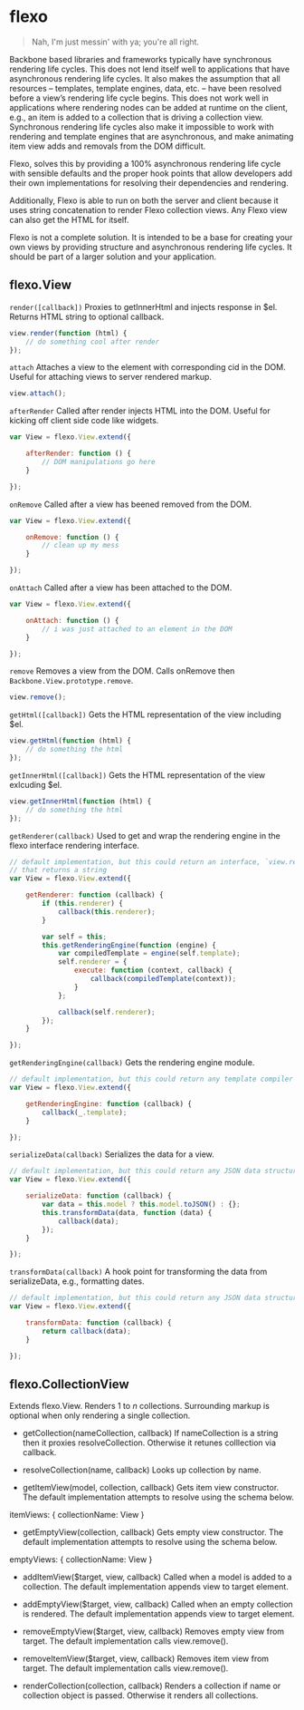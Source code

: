 # flexo

> Nah, I'm just messin' with ya; you're all right.

Backbone based libraries and frameworks typically have synchronous rendering life cycles.
This does not lend itself well to applications that have asynchronous rendering life cycles.
It also makes the assumption that all resources – templates, template engines, data, etc. –
have been resolved before a view’s rendering life cycle begins. This does not work
well in applications where rendering nodes can be added at runtime on the client, e.g., an
item is added to a collection that is driving a collection view. Synchronous rendering life
cycles also make it impossible to work with rendering and template engines that are
asynchronous, and make animating item view adds and removals from the DOM difficult.

Flexo, solves this by providing a 100% asynchronous rendering life cycle with sensible
defaults and the proper hook points that allow developers add their own implementations for
resolving their dependencies and rendering.

Additionally, Flexo is able to run on both the server and client because it uses string
concatenation to render Flexo collection views. Any Flexo view can also get the HTML for itself.

Flexo is not a complete solution. It is intended to be a base for creating your own views by
providing structure and asynchronous rendering life cycles. It should be part of a larger
solution and your application.

## flexo.View

`render([callback])`
Proxies to getInnerHtml and injects response in $el. Returns HTML string to optional callback.
```javascript
view.render(function (html) {
    // do something cool after render
});
```

`attach`
Attaches a view to the element with corresponding cid in the DOM. Useful for attaching views to
server rendered markup.
```javascript
view.attach();
```

`afterRender`
Called after render injects HTML into the DOM. Useful for kicking off client side code like widgets.
```javascript
var View = flexo.View.extend({

    afterRender: function () {
        // DOM manipulations go here
    }

});
```

`onRemove`
Called after a view has beened removed from the DOM.
```javascript
var View = flexo.View.extend({

    onRemove: function () {
        // clean up my mess
    }

});
```

`onAttach`
Called after a view has been attached to the DOM.
```javascript
var View = flexo.View.extend({

    onAttach: function () {
        // i was just attached to an element in the DOM
    }

});
```

`remove`
Removes a view from the DOM. Calls onRemove then `Backbone.View.prototype.remove`.
```javascript
view.remove();
```

`getHtml([callback])`
Gets the HTML representation of the view including $el.
```javascript
view.getHtml(function (html) {
    // do something the html
});
```

`getInnerHtml([callback])`
Gets the HTML representation of the view exlcuding $el.
```javascript
view.getInnerHtml(function (html) {
    // do something the html
});
```

`getRenderer(callback)`
Used to get and wrap the rendering engine in the flexo interface rendering interface.
```javascript
// default implementation, but this could return an interface, `view.renderer.execute` that wraps anything
// that returns a string
var View = flexo.View.extend({

    getRenderer: function (callback) {
        if (this.renderer) {
            callback(this.renderer);
        }

        var self = this;
        this.getRenderingEngine(function (engine) {
            var compiledTemplate = engine(self.template);
            self.renderer = {
                execute: function (context, callback) {
                    callback(compiledTemplate(context));
                }
            };

            callback(self.renderer);
        });
    }

});
```

`getRenderingEngine(callback)`
Gets the rendering engine module.
```javascript
// default implementation, but this could return any template compiler or renderer that returns a string.
var View = flexo.View.extend({

    getRenderingEngine: function (callback) {
        callback(_.template);
    }

});
```

`serializeData(callback)`
Serializes the data for a view.
```javascript
// default implementation, but this could return any JSON data structures your heat desires.
var View = flexo.View.extend({

    serializeData: function (callback) {
        var data = this.model ? this.model.toJSON() : {};
        this.transformData(data, function (data) {
            callback(data);
        });
    }

});
```

`transformData(callback)`
A hook point for transforming the data from serializeData, e.g., formatting dates.
```javascript
// default implementation, but this could return any JSON data structures your heat desires.
var View = flexo.View.extend({

    transformData: function (callback) {
        return callback(data);
    }

});
```

## flexo.CollectionView

Extends flexo.View. Renders 1 to *n* collections. Surrounding markup is optional when only
rendering a single collection.

- getCollection(nameCollection, callback)
If nameCollection is a string then it proxies resolveCollection. Otherwise it retunes colllection
via callback.

- resolveCollection(name, callback)
Looks up collection by name.

- getItemView(model, collection, callback)
Gets item view constructor. The default implementation attempts to resolve using the
schema below.

itemViews: {
    collectionName: View
}

- getEmptyView(collection, callback)
Gets empty view constructor. The default implementation attempts to resolve using the
schema below.

emptyViews: {
    collectionName: View
}

- addItemView($target, view, callback)
Called when a model is added to a collection. The default implementation appends
view to target element.

- addEmptyView($target, view, callback)
Called when an empty collection is rendered. The default implementation appends
view to target element.

- removeEmptyView($target, view, callback)
Removes empty view from target. The default implementation calls view.remove().

- removeItemView($target, view, callback)
Removes item view from target. The default implementation calls view.remove().

- renderCollection(collection, callback)
Renders a collection if name or collection object is passed. Otherwise it renders all
collections.
